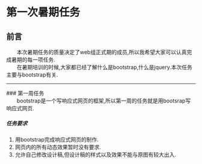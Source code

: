 第一次暑期任务
=============
前言
----------------
&emsp;&emsp;本次暑期任务的质量决定了web组正式期的成员,所以我希望大家可以认真完成暑期的每一项任务.<br>
&emsp;&emsp;在暑期培训的时候,大家都已经了解什么是bootstrap,什么是jquery.本次任务主要与bootstrap有关.
<hr>
### 第一周任务<br>
&emsp;&emsp;bootstrap是一个写响应式网页的框架,所以第一周的任务就是用bootsrap写响应式网页.<br>

##### 任务要求
1. 用bootstrap完成响应式网页的制作.
2. 网页内的所有动态效果暂时没有要求.
3. 允许自己修改设计稿,但设计稿的样式以及效果不能与原图有较大出入.



 


